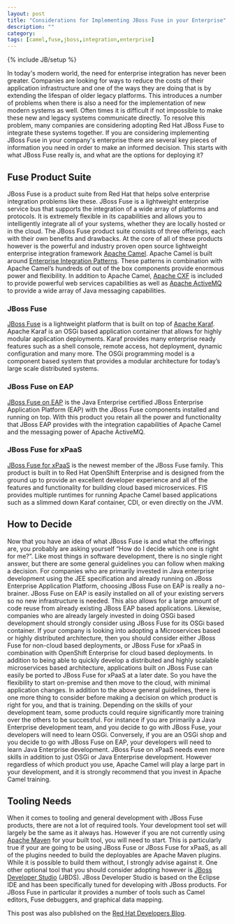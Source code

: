 ```yaml
---
layout: post
title: "Considerations for Implementing JBoss Fuse in your Enterprise"
description: ""
category:
tags: [camel,fuse,jboss,integration,enterprise]
---
```

{% include JB/setup %}

In today's modern world, the need for enterprise integration has never been greater. Companies are looking for ways to reduce the costs of their application infrastructure and one of the ways they are doing that is by extending the lifespan of older legacy platforms. This introduces a number of problems when there is also a need for the implementation of new modern systems as well. Often times it is difficult if not impossible to make these new and legacy systems communicate directly. To resolve this problem, many companies are considering adopting Red Hat JBoss Fuse to integrate these systems together. If you are considering implementing JBoss Fuse in your company's enterprise there are several key pieces of information you need in order to make an informed decision. This starts with what JBoss Fuse really is, and what are the options for deploying it?

<!-- more -->

## Fuse Product Suite

JBoss Fuse is a product suite from Red Hat that helps solve enterprise integration problems like these. JBoss Fuse is a lightweight enterprise service bus that supports the integration of a wide array of platforms and protocols. It is extremely flexible in its capabilities and allows you to intelligently integrate all of your systems, whether they are locally hosted or in the cloud. The JBoss Fuse product suite consists of three offerings, each with their own benefits and drawbacks. At the core of all of these products however is the powerful and industry proven open source lightweight enterprise integration framework [Apache Camel](http://camel.apache.org/). Apache Camel is built around [Enterprise Integration Patterns](http://www.enterpriseintegrationpatterns.com/index.html). These patterns in combination with Apache Camel’s hundreds of out of the box components provide enormous power and flexibility. In addition to Apache Camel, [Apache CXF](http://cxf.apache.org/) is included to provide powerful web services capabilities as well as [Apache ActiveMQ](http://activemq.apache.org/) to provide a wide array of Java messaging capabilities.

### JBoss Fuse

[JBoss Fuse](https://www.redhat.com/en/technologies/jboss-middleware/fuse) is a lightweight platform that is built on top of [Apache Karaf](http://karaf.apache.org/). Apache Karaf is an OSGi based application container that allows for highly modular application deployments. Karaf provides many enterprise ready features such as a shell console, remote access, hot deployment, dynamic configuration and many more. The OSGi programming model is a component based system that provides a modular architecture for today’s large scale distributed systems.

### JBoss Fuse on EAP

[JBoss Fuse on EAP](https://www.redhat.com/en/technologies/jboss-middleware/fuse) is the Java Enterprise certified JBoss Enterprise Application Platform (EAP) with the JBoss Fuse components installed and running on top. With this product you retain all the power and functionality that JBoss EAP provides with the integration capabilities of Apache Camel and the messaging power of Apache ActiveMQ.

### JBoss Fuse for xPaaS

[JBoss Fuse for xPaaS](https://www.openshift.com/enterprise/middleware-services.html) is the newest member of the JBoss Fuse family. This product is built in to Red Hat OpenShift Enterprise and is designed from the ground up to provide an excellent developer experience and all of the features and functionality for building cloud based microservices. FIS provides multiple runtimes for running Apache Camel based applications such as a slimmed down Karaf container, CDI, or even directly on the JVM.

## How to Decide

Now that you have an idea of what JBoss Fuse is and what the offerings are, you probably are asking yourself “How do I decide which one is right for me?”. Like most things in software development, there is no single right answer, but there are some general guidelines you can follow when making a decision. For companies who are primarily invested in Java enterprise development using the JEE specification and already running on JBoss Enterprise Application Platform, choosing JBoss Fuse on EAP is really a no-brainer. JBoss Fuse on EAP is easily installed on all of your existing servers so no new infrastructure is needed. This also allows for a large amount of code reuse from already existing JBoss EAP based applications. Likewise, companies who are already largely invested in doing OSGi based development should strongly consider using JBoss Fuse for its OSGi based container. If your company is looking into adopting a Microservices based or highly distributed architecture, then you should consider either JBoss Fuse for non-cloud based deployments, or JBoss Fuse for xPaaS in combination with OpenShift Enterprise for cloud based deployments. In addition to being able to quickly develop a distributed and highly scalable microservices based architecture, applications built on JBoss Fuse can easily be ported to JBoss Fuse for xPaaS at a later date. So you have the flexibility to start on-premise and then move to the cloud, with minimal application changes. In addition to the above general guidelines, there is one more thing to consider before making a decision on which product is right for you, and that is training. Depending on the skills of your development team, some products could require significantly more training over the others to be successful. For instance if you are primarily a Java Enterprise development team, and you decide to go with JBoss Fuse, your developers will need to learn OSGi. Conversely, if you are an OSGi shop and you decide to go with JBoss Fuse on EAP, your developers will need to learn Java Enterprise development. JBoss Fuse on xPaaS needs even more skills in addition to just OSGi or Java Enterprise development. However regardless of which product you use, Apache Camel will play a large part in your development, and it is strongly recommend that you invest in Apache Camel training.

## Tooling Needs

When it comes to tooling and general development with JBoss Fuse products, there are not a lot of required tools. Your development tool set will largely be the same as it always has. However if you are not currently using [Apache Maven](https://maven.apache.org/) for your built tool, you will need to start. This is particularly true if your are going to be using JBoss Fuse or JBoss Fuse for xPaaS, as all of the plugins needed to build the deployables are Apache Maven plugins. While it is possible to build them without, I strongly advise against it. One other optional tool that you should consider adopting however is [JBoss Developer Studio](http://www.jboss.org/products/devstudio/overview/) (JBDS). JBoss Developer Studio is based on the Eclipse IDE and has been specifically tuned for developing with JBoss products. For JBoss Fuse in particular it provides a number of tools such as Camel editors, Fuse debuggers, and graphical data mapping.


This post was also published on the [Red Hat Developers Blog](https://developers.redhat.com/blog/2016/07/29/considerations-for-implementing-jboss-fuse-in-your-enterprise/).
